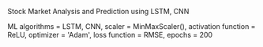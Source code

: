 Stock Market Analysis and Prediction using LSTM, CNN 

ML algorithms = LSTM, CNN,
scaler = MinMaxScaler(),
activation function = ReLU,
optimizer = 'Adam',
loss function = RMSE,
epochs = 200
